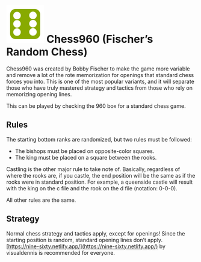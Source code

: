 # ![960](https://github.com/gbtami/pychess-variants/blob/master/static/icons/960.svg) Chess960 (Fischer’s Random Chess)

Chess960 was created by Bobby Fischer to make the game more variable and remove a lot of the rote memorization for openings that standard chess forces you into. This is one of the most popular variants, and it will separate those who have truly mastered strategy and tactics from those who rely on memorizing opening lines.

This can be played by checking the 960 box for a standard chess game.

## Rules

The starting bottom ranks are randomized, but two rules must be followed:

* The bishops must be placed on opposite-color squares.
* The king must be placed on a square between the rooks.

Castling is the other major rule to take note of. Basically, regardless of where the rooks are, if you castle, the end position will be the same as if the rooks were in standard position. For example, a queenside castle will result with the king on the c file and the rook on the d file (notation: 0-0-0).

All other rules are the same.

## Strategy

Normal chess strategy and tactics apply, except for openings! Since the starting position is random, standard opening lines don’t apply.
[https://nine-sixty.netlify.app/](https://nine-sixty.netlify.app/) by visualdennis is recommended for everyone.
